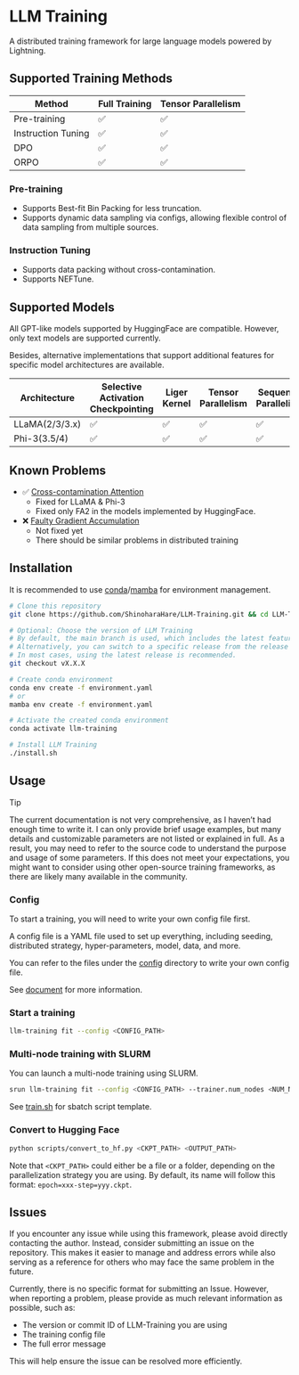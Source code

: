 # LLM Training

A distributed training framework for large language models powered by Lightning.

## Supported Training Methods

| Method             | Full Training      | Tensor Parallelism |
| ------------------ | ------------------ | ------------------ |
| Pre-training       | :white_check_mark: | :white_check_mark: |
| Instruction Tuning | :white_check_mark: | :white_check_mark: |
| DPO                | :white_check_mark: | :white_check_mark: |
| ORPO               | :white_check_mark: | :white_check_mark: |

### Pre-training

- Supports Best-fit Bin Packing for less truncation.
- Supports dynamic data sampling via configs, allowing flexible control of data sampling from multiple sources.

### Instruction Tuning

- Supports data packing without cross-contamination.
- Supports NEFTune.

## Supported Models

All GPT-like models supported by HuggingFace are compatible.
However, only text models are supported currently.

Besides, alternative implementations that support additional features for specific model architectures are available.

| Architecture   | Selective Activation Checkpointing | Liger Kernel       | Tensor Parallelism | Sequence Parallelism |
| -------------- | ---------------------------------- | ------------------ | ------------------ | -------------------- |
| LLaMA(2/3/3.x) | :white_check_mark:                 | :white_check_mark: | :white_check_mark: | :white_check_mark:   |
| Phi-3(3.5/4)   | :white_check_mark:                 | :white_check_mark: | :white_check_mark: | :white_check_mark:   |

## Known Problems
- :white_check_mark: [Cross-contamination Attention](https://github.com/MeetKai/functionary/tree/main/functionary/train/packing)
  - Fixed for LLaMA & Phi-3
  - Fixed only FA2 in the models implemented by HuggingFace.
- :x: [Faulty Gradient Accumulation](https://unsloth.ai/blog/gradient)
  - Not fixed yet
  - There should be similar problems in distributed training

## Installation

It is recommended to use [conda](https://github.com/conda/conda)/[mamba](https://github.com/mamba-org/mamba) for environment management.

```bash
# Clone this repository
git clone https://github.com/ShinoharaHare/LLM-Training.git && cd LLM-Training

# Optional: Choose the version of LLM Training
# By default, the main branch is used, which includes the latest features and changes but may come with instability.
# Alternatively, you can switch to a specific release from the release page for more stability.
# In most cases, using the latest release is recommended.
git checkout vX.X.X

# Create conda environment
conda env create -f environment.yaml
# or
mamba env create -f environment.yaml

# Activate the created conda environment
conda activate llm-training

# Install LLM Training
./install.sh
```

## Usage

> [!TIP]
> The current documentation is not very comprehensive, as I haven’t had enough time to write it.
> I can only provide brief usage examples, but many details and customizable parameters are not listed or explained in full.
> As a result, you may need to refer to the source code to understand the purpose and usage of some parameters.
> If this does not meet your expectations, you might want to consider using other open-source training frameworks, as there are likely many available in the community.

### Config

To start a training, you will need to write your own config file first.

A config file is a YAML file used to set up everything, including seeding, distributed strategy, hyper-parameters, model, data, and more.

You can refer to the files under the [config](config/examples) directory to write your own config file.

See [document](docs/config.md) for more information.

### Start a training

```bash
llm-training fit --config <CONFIG_PATH>
```

### Multi-node training with SLURM

You can launch a multi-node training using SLURM.

```bash
srun llm-training fit --config <CONFIG_PATH> --trainer.num_nodes <NUM_NODES>
```

See [train.sh](scripts/train.sh) for sbatch script template.

### Convert to Hugging Face

```bash
python scripts/convert_to_hf.py <CKPT_PATH> <OUTPUT_PATH>
```

Note that `<CKPT_PATH>` could either be a file or a folder, depending on the parallelization strategy you are using.
By default, its name will follow this format: `epoch=xxx-step=yyy.ckpt`.

## Issues

If you encounter any issue while using this framework, please avoid directly contacting the author.
Instead, consider submitting an issue on the repository.
This makes it easier to manage and address errors while also serving as a reference for others who may face the same problem in the future.

Currently, there is no specific format for submitting an Issue. However, when reporting a problem, please provide as much relevant information as possible, such as:

- The version or commit ID of LLM-Training you are using
- The training config file
- The full error message

This will help ensure the issue can be resolved more efficiently.

